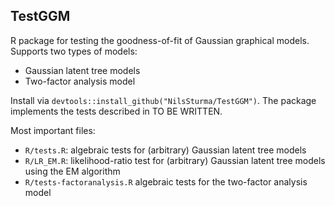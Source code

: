 ## TestGGM
R package for testing the goodness-of-fit of Gaussian graphical models. Supports two types of models:
- Gaussian latent tree models
- Two-factor analysis model

Install via `devtools::install_github("NilsSturma/TestGGM")`. The package implements the tests described in TO BE WRITTEN.

Most important files:
- `R/tests.R`: algebraic tests for (arbitrary) Gaussian latent tree models 
- `R/LR_EM.R`: likelihood-ratio test for (arbitrary) Gaussian latent tree models using the EM algorithm
- `R/tests-factoranalysis.R` algebraic tests for the two-factor analysis model

